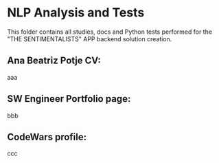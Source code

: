 # NLP Analysis and Tests
This folder contains all studies, docs and Python tests performed for the "THE SENTIMENTALISTS" APP backend solution creation.

## Ana Beatriz Potje CV:
aaa

## SW Engineer Portfolio page:
bbb

## CodeWars profile: 
ccc

